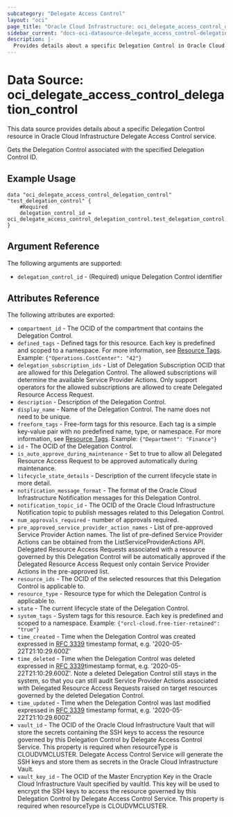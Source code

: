 ```yaml
---
subcategory: "Delegate Access Control"
layout: "oci"
page_title: "Oracle Cloud Infrastructure: oci_delegate_access_control_delegation_control"
sidebar_current: "docs-oci-datasource-delegate_access_control-delegation_control"
description: |-
  Provides details about a specific Delegation Control in Oracle Cloud Infrastructure Delegate Access Control service
---
```


# Data Source: oci_delegate_access_control_delegation_control
This data source provides details about a specific Delegation Control resource in Oracle Cloud Infrastructure Delegate Access Control service.

Gets the Delegation Control associated with the specified Delegation Control ID.

## Example Usage

```hcl
data "oci_delegate_access_control_delegation_control" "test_delegation_control" {
	#Required
	delegation_control_id = oci_delegate_access_control_delegation_control.test_delegation_control.id
}
```

## Argument Reference

The following arguments are supported:

* `delegation_control_id` - (Required) unique Delegation Control identifier


## Attributes Reference

The following attributes are exported:

* `compartment_id` - The OCID of the compartment that contains the Delegation Control.
* `defined_tags` - Defined tags for this resource. Each key is predefined and scoped to a namespace. For more information, see [Resource Tags](https://docs.cloud.oracle.com/iaas/Content/General/Concepts/resourcetags.htm).  Example: `{"Operations.CostCenter": "42"}` 
* `delegation_subscription_ids` - List of Delegation Subscription OCID that are allowed for this Delegation Control. The allowed subscriptions will determine the available Service Provider Actions. Only support operators for the allowed subscriptions are allowed to create Delegated Resource Access Request.
* `description` - Description of the Delegation Control.
* `display_name` - Name of the Delegation Control. The name does not need to be unique.
* `freeform_tags` - Free-form tags for this resource. Each tag is a simple key-value pair with no predefined name, type, or namespace. For more information, see [Resource Tags](https://docs.cloud.oracle.com/iaas/Content/General/Concepts/resourcetags.htm).  Example: `{"Department": "Finance"}` 
* `id` - The OCID of the Delegation Control.
* `is_auto_approve_during_maintenance` - Set to true to allow all Delegated Resource Access Request to be approved automatically during maintenance.
* `lifecycle_state_details` - Description of the current lifecycle state in more detail.
* `notification_message_format` - The format of the Oracle Cloud Infrastructure Notification messages for this Delegation Control.
* `notification_topic_id` - The OCID of the Oracle Cloud Infrastructure Notification topic to publish messages related to this Delegation Control.
* `num_approvals_required` - number of approvals required.
* `pre_approved_service_provider_action_names` - List of pre-approved Service Provider Action names. The list of pre-defined Service Provider Actions can be obtained from the ListServiceProviderActions API. Delegated Resource Access Requests associated with a resource governed by this Delegation Control will be automatically approved if the Delegated Resource Access Request only contain Service Provider Actions in the pre-approved list. 
* `resource_ids` - The OCID of the selected resources that this Delegation Control is applicable to.
* `resource_type` - Resource type for which the Delegation Control is applicable to.
* `state` - The current lifecycle state of the Delegation Control.
* `system_tags` - System tags for this resource. Each key is predefined and scoped to a namespace.  Example: `{"orcl-cloud.free-tier-retained": "true"}` 
* `time_created` - Time when the Delegation Control was created expressed in [RFC 3339](https://tools.ietf.org/html/rfc3339) timestamp format, e.g. '2020-05-22T21:10:29.600Z' 
* `time_deleted` - Time when the Delegation Control was deleted expressed in [RFC 3339](https://tools.ietf.org/html/rfc3339)timestamp format, e.g. '2020-05-22T21:10:29.600Z'. Note a deleted Delegation Control still stays in the system, so that you can still audit Service Provider Actions associated with Delegated Resource Access Requests raised on target resources governed by the deleted Delegation Control. 
* `time_updated` - Time when the Delegation Control was last modified expressed in [RFC 3339](https://tools.ietf.org/html/rfc3339) timestamp format, e.g. '2020-05-22T21:10:29.600Z' 
* `vault_id` - The OCID of the Oracle Cloud Infrastructure Vault that will store the secrets containing the SSH keys to access the resource governed by this Delegation Control by Delegate Access Control Service. This property is required when resourceType is CLOUDVMCLUSTER. Delegate Access Control Service will generate the SSH keys and store them as secrets in the Oracle Cloud Infrastructure Vault.
* `vault_key_id` - The OCID of the Master Encryption Key in the Oracle Cloud Infrastructure Vault specified by vaultId. This key will be used to encrypt the SSH keys to access the resource governed by this Delegation Control by Delegate Access Control Service. This property is required when resourceType is CLOUDVMCLUSTER.

